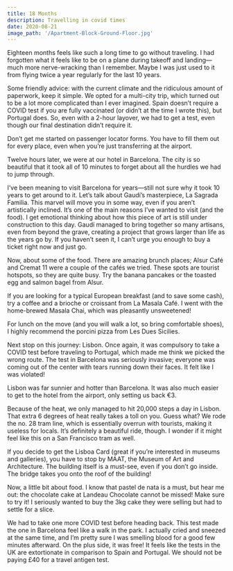 ```yaml
---
title: 18 Months
description: Travelling in covid times
date: 2020-08-21
image_path: '/Apartment-Block-Ground-Floor.jpg'
---
```


Eighteen months feels like such a long time to go without traveling. I had forgotten what it feels like to be on a plane during takeoff and landing—much more nerve-wracking than I remember. Maybe I was just used to it from flying twice a year regularly for the last 10 years.

Some friendly advice: with the current climate and the ridiculous amount of paperwork, keep it simple. We opted for a multi-city trip, which turned out to be a lot more complicated than I ever imagined. Spain doesn’t require a COVID test if you are fully vaccinated (or didn’t at the time I wrote this), but Portugal does. So, even with a 2-hour layover, we had to get a test, even though our final destination didn’t require it.

Don’t get me started on passenger locator forms. You have to fill them out for every place, even when you’re just transferring at the airport.

Twelve hours later, we were at our hotel in Barcelona. The city is so beautiful that it took all of 10 minutes to forget about all the hurdles we had to jump through.



I’ve been meaning to visit Barcelona for years—still not sure why it took 10 years to get around to it. Let’s talk about Gaudí’s masterpiece, La Sagrada Familia. This marvel will move you in some way, even if you aren’t artistically inclined. It’s one of the main reasons I’ve wanted to visit (and the food). I get emotional thinking about how this piece of art is still under construction to this day. Gaudí managed to bring together so many artisans, even from beyond the grave, creating a project that grows larger than life as the years go by. If you haven’t seen it, I can’t urge you enough to buy a ticket right now and just go.



Now, about some of the food. There are amazing brunch places; Alsur Café and Cremat 11 were a couple of the cafés we tried. These spots are tourist hotspots, so they are quite busy. Try the banana pancakes or the toasted egg and salmon bagel from Alsur.



If you are looking for a typical European breakfast (and to save some cash), try a coffee and a brioche or croissant from La Masala Café. I went with the home-brewed Masala Chai, which was pleasantly unsweetened!



For lunch on the move (and you will walk a lot, so bring comfortable shoes), I highly recommend the porcini pizza from Les Dues Sicilies.



Next stop on this journey: Lisbon. Once again, it was compulsory to take a COVID test before traveling to Portugal, which made me think we picked the wrong route. The test in Barcelona was seriously invasive; everyone was coming out of the center with tears running down their faces. It felt like I was violated!

Lisbon was far sunnier and hotter than Barcelona. It was also much easier to get to the hotel from the airport, only setting us back €3.

Because of the heat, we only managed to hit 20,000 steps a day in Lisbon. That extra 6 degrees of heat really takes a toll on you. Guess what? We rode the no. 28 tram line, which is essentially overrun with tourists, making it useless for locals. It’s definitely a beautiful ride, though. I wonder if it might feel like this on a San Francisco tram as well.



If you decide to get the Lisboa Card (great if you’re interested in museums and galleries), you have to stop by MAAT, the Museum of Art and Architecture. The building itself is a must-see, even if you don’t go inside. The bridge takes you onto the roof of the building!



Now, a little bit about food. I know that pastel de nata is a must, but hear me out: the chocolate cake at Landeau Chocolate cannot be missed! Make sure to try it! I seriously wanted to buy the 3kg cake they were selling but had to settle for a slice.



We had to take one more COVID test before heading back. This test made the one in Barcelona feel like a walk in the park. I actually cried and sneezed at the same time, and I’m pretty sure I was smelling blood for a good few minutes afterward. On the plus side, it was free! It feels like the tests in the UK are extortionate in comparison to Spain and Portugal. We should not be paying £40 for a travel antigen test.
